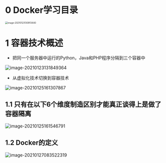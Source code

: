 # 0 Docker学习目录

<img src="https://i.loli.net/2021/01/23/CFKblhz1XuHk7ZS.png" alt="image-20210123130913440" style="zoom:50%;" />



# 1 容器技术概述

- 把同一个服务器中运行的Python，Java和PHP程序分隔到三个容器中

![image-20210123131849364](https://i.loli.net/2021/01/23/mqGU4e96SyPOZHr.png)

- 从虚拟化技术切换到容器技术

![image-20210125161307867](https://i.loli.net/2021/01/25/rWG4I7YzFnb3fot.png)

## 1.1 只有在以下6个维度制造区别才能真正谈得上是做了容器隔离

![image-20210125161546791](https://i.loli.net/2021/01/25/6nsq7vB4owgKIud.png)

## 1.2 Docker的定义

![image-20210127083522319](https://i.loli.net/2021/01/27/fxHygitB1F9WaC7.png)

